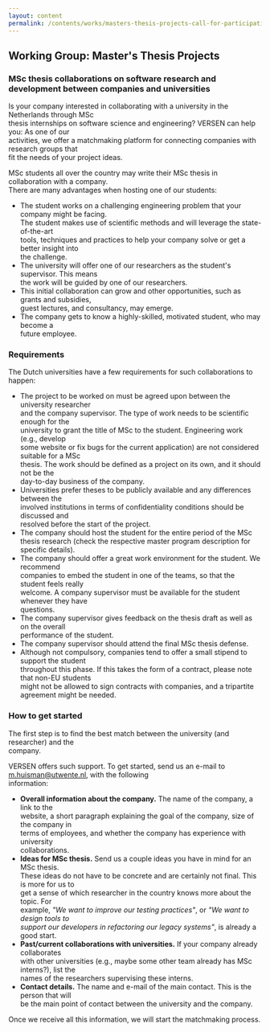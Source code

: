 ```yaml
---
layout: content
permalink: /contents/works/masters-thesis-projects-call-for-participation
---
```


## Working Group: Master's Thesis Projects

### MSc thesis collaborations on software research and development between companies and universities


Is your company interested in collaborating with a university in the Netherlands through MSc  
thesis internships on software science and engineering? VERSEN can help you: As one of our  
activities, we offer a matchmaking platform for connecting companies with research groups that  
fit the needs of your project ideas.


MSc students all over the country may write their MSc thesis in collaboration with a company.  
There are many advantages when hosting one of our students:


* The student works on a challenging engineering problem that your company might be facing.   
The student makes use of scientific methods and will leverage the state-of-the-art   
tools, techniques and practices to help your company solve or get a better insight into  
the challenge.
* The university will offer one of our researchers as the student's supervisor. This means   
the work will be guided by one of our researchers.
* This initial collaboration can grow and other opportunities, such as grants and subsidies,  
guest lectures, and consultancy, may emerge.
* The company gets to know a highly-skilled, motivated student, who may become a   
future employee.


### Requirements
The Dutch universities have a few requirements for such collaborations to happen:


* The project to be worked on must be agreed upon between the university researcher   
and the company supervisor. The type of work needs to be scientific enough for the    
university to grant the title of MSc to the student. Engineering work (e.g., develop    
some website or fix bugs for the current application) are not considered suitable for a MSc   
thesis. The work should be defined as a project on its own, and it should not be the   
day-to-day business of the company.
*  Universities prefer theses to be publicly available and any differences between the    
involved institutions in terms of confidentiality conditions should be discussed and    
resolved before the start of the project.
* The company should host the student for the entire period of the MSc thesis research 
(check the respective master program description for specific details).
* The company should offer a great work environment for the student. We recommend   
companies to embed the student in one of the teams, so that the student feels really   
welcome. A company supervisor must be available for the student whenever they have   
questions.
* The company supervisor gives feedback on the thesis draft as well as on the overall   
performance of the student.
* The company supervisor should attend the final MSc thesis defense.
* Although not compulsory, companies tend to offer a small stipend to support the student   
throughout this phase. If this takes the form of a contract, please note that non-EU students    
might not be allowed to sign contracts with companies, and a tripartite agreement might be needed.


### How to get started
The first step is to find the best match between the university (and researcher) and the   
company. 


VERSEN offers such support. To get started, send us an e-mail to m.huisman@utwente.nl, with the following  
information:


* **Overall information about the company.** The name of the company, a link to the   
website, a short paragraph explaining the goal of the company, size of the company in   
terms of employees, and whether the company has experience with university   
collaborations.
* **Ideas for MSc thesis.** Send us a couple ideas you have in mind for an MSc thesis.   
These ideas do not have to be concrete and are certainly not final. This is more for us to   
get a sense of which researcher in the country knows more about the topic. For   
example, *"We want to improve our testing practices"*, or *"We want to design tools to   
support our developers in refactoring our legacy systems"*, is already a good start.
* **Past/current collaborations with universities.** If your company already collaborates   
with other universities (e.g., maybe some other team already has MSc interns?), list the   
names of the researchers supervising these interns. 
* **Contact details.** The name and e-mail of the main contact. This is the person that will   
be the main point of contact between the university and the company.


Once we receive all this information, we will start the matchmaking process.